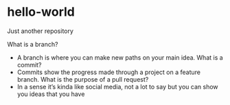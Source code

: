 # hello-world
Just another repository

What is a branch?
- A branch is where you can make new paths on your main idea.
What is a commit?
- Commits show the progress made through a project on a feature branch.
What is the purpose of a pull request?
- In a sense it’s kinda like social media, not a lot to say but you can show you ideas that you have



